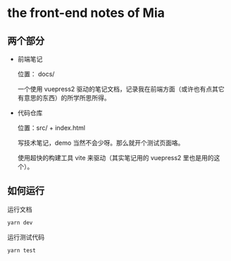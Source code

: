 # the front-end notes of Mia

## 两个部分

- 前端笔记

  位置： docs/

  一个使用 vuepress2 驱动的笔记文档，记录我在前端方面（或许也有点其它有意思的东西）的所学所思所得。

- 代码仓库

  位置：src/ + index.html

  写技术笔记，demo 当然不会少呀。那么就开个测试页面咯。

  使用超快的构建工具 vite 来驱动（其实笔记用的 vuepress2 里也是用的这个）。

## 如何运行

运行文档

```bash
yarn dev
```

运行测试代码

```bash
yarn test
```
